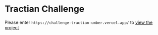 # Tractian Challenge

Please enter `https://challenge-tractian-umber.vercel.app/` to [view the project](https://challenge-tractian-umber.vercel.app/)
